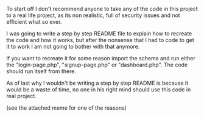 To start off I don't recommend anyone to take any of the code in this 
project to a real life project, as its non realistic, full of security 
issues and not efficient what so ever. 

I was going to write a step by step README file to explain how to 
recreate the code and how it works, but after the nonsense that I had to 
code to get it to work I am not going to bother with that anymore.

If you want to recreate it for some reason import the schema and run 
either the "login-page.php", "signup-page.php" or "dashboard.php". The 
code should run itself from there.

As of last why I wouldn't be writing a step by step README is because it 
would be a waste of time, no one in his right mind should use this code 
in real project.

(see the attached meme for one of the reasons)
